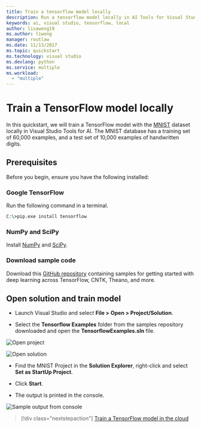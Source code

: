 ```yaml
---
title: Train a tensorflow model locally
description: Run a tensorflow model locally in AI Tools for Visual Studio
keywords: ai, visual studio, tensorflow, local
author: lisawong19
ms.author: liwong
manager: routlaw
ms.date: 11/13/2017
ms.topic: quickstart
ms.technology: visual studio
ms.devlang: python
ms.service: multiple
ms.workload: 
  - "multiple"
---
```


# Train a TensorFlow model locally 

In this quickstart, we will train a TensorFlow model with the [MNIST](http://yann.lecun.com/exdb/mnist/) dataset locally in Visual Studio Tools for AI. 
The MNIST database has a training set of 60,000 examples, and a test set of 10,000 examples of handwritten digits. 

## Prerequisites

Before you begin, ensure you have the following installed:

### Google TensorFlow 

Run the following command in a terminal. 
```cmd
C:\>pip.exe install tensorflow
```

### NumPy and SciPy 
Install [NumPy](https://www.lfd.uci.edu/~gohlke/pythonlibs/#numpy) and [SciPy](https://www.lfd.uci.edu/~gohlke/pythonlibs/#scipy). 

### Download sample code
Download this [GitHub repository](https://github.com/Microsoft/samples-for-ai) containing samples for getting started with deep learning across TensorFlow, CNTK, Theano, and more. 

## Open solution and train model

- Launch Visual Studio and select **File > Open > Project/Solution**.

- Select the **Tensorflow Examples** folder from the samples repository downloaded and open the **TensorflowExamples.sln** file. 

![Open project](media\tensorflow-local\open-project.png)

![Open solution](media\tensorflow-local\open-solution.png)

- Find the MNIST Project in the **Solution Explorer**, right-click and select **Set as StartUp Project**.

- Click **Start**. 

- The output is printed in the console.

![Sample output from console](media\tensorflow-local\console-output.png)

> [!div class="nextstepaction"]
> [Train a TensorFlow model in the cloud](tensorflow-vm.md)